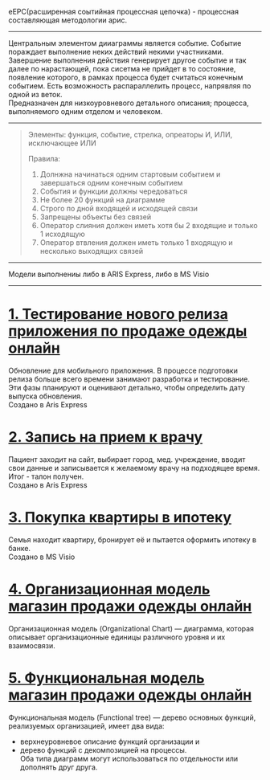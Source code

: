eEPC(расширенная соытийная процессная цепочка) - процессная составляющая методологии арис.       
________________
Центральным элементом дииаграммы является событие. Событие пораждает выполнение неких действий некими участниками.    
Завершение выполнения действия генерирует другое событие и так далее по нарастающей, пока сисетма не прийдет в то состояние, появление которого, в рамках процесса будет считаться конечным событием. Есть возможность распараллелить процесс, напрявляя по одной из веток.          
Предназначен для низкоуровневого детального описания; процесса, выполняемого одним отделом и человеком.         
_________________
> Элементы: функция, событие, стрелка, опреаторы И, ИЛИ, исключающее ИЛИ     
>                      
> Правила:             
> 1. Долнжна начинаться одним стартовым событием и завершаться одним конечным событием              
> 2. События и функции должны чередоваться      
> 3. Не более 20 функций на диаграмме           
> 4. Строго по дной входящей и исходящей связи           
> 5. Запрещены объекты без связей                                             
> 6. Оператор слияния должен иметь хотя бы 2 входящие и только 1 исходящую            
> 7. Оператор втвления должен иметь только 1 входящую и несколько выходящих связей             
_______________________      
Модели выполнениы либо в ARIS Express, либо в  MS Visio           
___________________________
                          
# [1. Тестирование нового релиза приложения по продаже одежды онлайн](https://github.com/kornilovaap/Business_process_modeling/blob/main/eEPC/%D0%A0%D0%B5%D0%BB%D0%B8%D0%B7%20%D0%BC%D0%BE%D0%B1%D0%B8%D0%BB%D1%8C%D0%BD%D0%BE%D0%B3%D0%BE%20%D0%BF%D1%80%D0%B8%D0%BB%D0%BE%D0%B6%D0%B5%D0%BD%D0%B8%D1%8F.adf)           
Обновление для мобильного приложения. В процессе подготовки релиза больше всего времени занимают разработка и тестирование. 
Эти фазы планируют и оценивают детально, чтобы определить дату выпуска обновления.             
Создано в Aris Express               
                  
# [2. Запись на прием к врачу](https://github.com/kornilovaap/Business_process_modeling/blob/main/eEPC/%D0%97%D0%B0%D0%BF%D0%B8%D1%81%D1%8C%20%D0%BD%D0%B0%20%D0%BF%D1%80%D0%B8%D0%B5%D0%BC%20%D0%BA%20%D0%B2%D1%80%D0%B0%D1%87%D1%83.pdf)
Пациент заходит на сайт, выбирает город, мед. учреждение, вводит свои данные и записывается к желаемому врачу на подходящее время. Итог - талон получен.    
Создано в Aris Express    
      
# [3. Покупка квартиры в ипотеку](https://github.com/kornilovaap/Business_process_modeling/blob/main/eEPC/%D0%9F%D0%BE%D0%BA%D1%83%D0%BF%D0%BA%D0%B0_%D0%BA%D0%B2%D0%B0%D1%80%D1%82%D0%B8%D1%80%D1%8B_%D0%B2_%D0%B8%D0%BF%D0%BE%D1%82%D0%B5%D0%BA%D1%83.pdf)    
Семья находит квартиру, бронирует её и пытается оформить ипотеку в банке.    
Создано в MS Visio  
    
# [4. Организационная модель магазин продажи одежды онлайн](https://github.com/kornilovaap/Business_process_modeling/blob/main/eEPC/%D0%BE%D1%80%D0%B3_%D0%BE%D0%BD%D0%BB%D0%B0%D0%B9%D0%BD_%D0%BC%D0%B0%D0%B3.pdf)       
Организационная модель (Organizational Chart) — диаграмма, которая описывает организационные единицы различного уровня и их взаимосвязи.           
             
# [5. Функциональная модель магазин продажи одежды онлайн](https://github.com/kornilovaap/Business_process_modeling/blob/main/eEPC/%D1%84%D1%83%D0%BD%D0%BA%D1%86_%D0%BE%D0%BD%D0%BB%D0%B0%D0%B9%D0%BD_%D0%BC%D0%B0%D0%B3.pdf)                        
Функциональная модель (Functional tree) — дерево основных функций, реализуемых организацией, имеет два вида:    
* верхнеуровневое описание функций организации и    
* дерево функций с декомпозицией на процессы.    
Оба типа диаграмм могут использоваться по отдельности или дополнять друг друга.    
    
# []()
# []()
